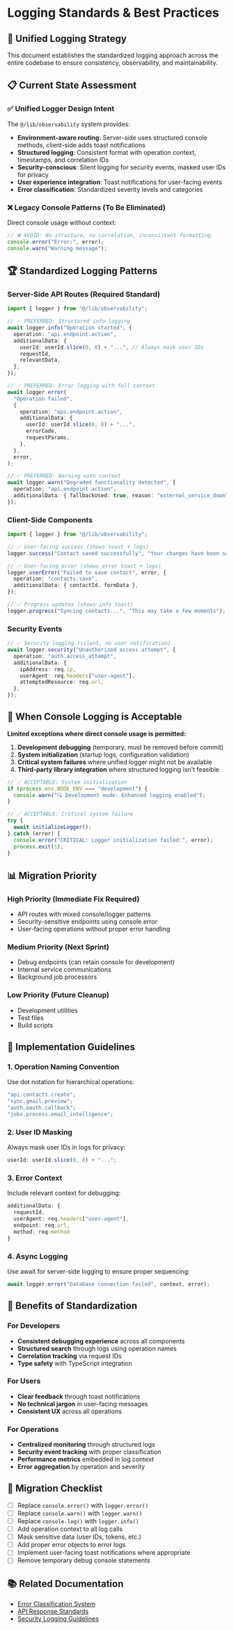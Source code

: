 # Logging Standards & Best Practices

## 🎯 Unified Logging Strategy

This document establishes the standardized logging approach across the entire codebase to ensure consistency, observability, and maintainability.

## 📋 Current State Assessment

### ✅ Unified Logger Design Intent

The `@/lib/observability` system provides:

- **Environment-aware routing**: Server-side uses structured console methods, client-side adds toast notifications
- **Structured logging**: Consistent format with operation context, timestamps, and correlation IDs
- **Security-conscious**: Silent logging for security events, masked user IDs for privacy
- **User experience integration**: Toast notifications for user-facing events
- **Error classification**: Standardized severity levels and categories

### ❌ Legacy Console Patterns (To Be Eliminated)

Direct console usage without context:

```typescript
// ❌ AVOID: No structure, no correlation, inconsistent formatting
console.error("Error:", error);
console.warn("Warning message");
```

## 🏆 Standardized Logging Patterns

### Server-Side API Routes (Required Standard)

```typescript
import { logger } from "@/lib/observability";

// ✅ PREFERRED: Structured info logging
await logger.info("Operation started", {
  operation: "api.endpoint.action",
  additionalData: {
    userId: userId.slice(0, 8) + "...", // Always mask user IDs
    requestId,
    relevantData,
  },
});

// ✅ PREFERRED: Error logging with full context
await logger.error(
  "Operation failed",
  {
    operation: "api.endpoint.action",
    additionalData: {
      userId: userId.slice(0, 8) + "...",
      errorCode,
      requestParams,
    },
  },
  error,
);

// ✅ PREFERRED: Warning with context
await logger.warn("Degraded functionality detected", {
  operation: "api.endpoint.action",
  additionalData: { fallbackUsed: true, reason: "external_service_down" },
});
```

### Client-Side Components

```typescript
import { logger } from "@/lib/observability";

// ✅ User-facing success (shows toast + logs)
logger.success("Contact saved successfully", "Your changes have been saved");

// ✅ User-facing error (shows error toast + logs)
logger.userError("Failed to save contact", error, {
  operation: "contacts.save",
  additionalData: { contactId, formData },
});

// ✅ Progress updates (shows info toast)
logger.progress("Syncing contacts...", "This may take a few moments");
```

### Security Events

```typescript
// ✅ Security logging (silent, no user notification)
await logger.security("Unauthorized access attempt", {
  operation: "auth.access_attempt",
  additionalData: {
    ipAddress: req.ip,
    userAgent: req.headers["user-agent"],
    attemptedResource: req.url,
  },
});
```

## 🚫 When Console Logging is Acceptable

**Limited exceptions where direct console usage is permitted:**

1. **Development debugging** (temporary, must be removed before commit)
2. **System initialization** (startup logs, configuration validation)
3. **Critical system failures** where unified logger might not be available
4. **Third-party library integration** where structured logging isn't feasible

```typescript
// ✅ ACCEPTABLE: System initialization
if (process.env.NODE_ENV === "development") {
  console.warn("🔍 Development mode: Enhanced logging enabled");
}

// ✅ ACCEPTABLE: Critical system failure
try {
  await initializeLogger();
} catch (error) {
  console.error("CRITICAL: Logger initialization failed:", error);
  process.exit(1);
}
```

## 📊 Migration Priority

### High Priority (Immediate Fix Required)

- API routes with mixed console/logger patterns
- Security-sensitive endpoints using console.error
- User-facing operations without proper error handling

### Medium Priority (Next Sprint)

- Debug endpoints (can retain console for development)
- Internal service communications
- Background job processors

### Low Priority (Future Cleanup)

- Development utilities
- Test files
- Build scripts

## 🔧 Implementation Guidelines

### 1. Operation Naming Convention

Use dot notation for hierarchical operations:

```typescript
"api.contacts.create";
"sync.gmail.preview";
"auth.oauth.callback";
"jobs.process.email_intelligence";
```

### 2. User ID Masking

Always mask user IDs in logs for privacy:

```typescript
userId: userId.slice(0, 8) + "...";
```

### 3. Error Context

Include relevant context for debugging:

```typescript
additionalData: {
  requestId,
  userAgent: req.headers["user-agent"],
  endpoint: req.url,
  method: req.method
}
```

### 4. Async Logging

Use await for server-side logging to ensure proper sequencing:

```typescript
await logger.error("Database connection failed", context, error);
```

## 🎯 Benefits of Standardization

### For Developers

- **Consistent debugging experience** across all components
- **Structured search** through logs using operation names
- **Correlation tracking** via request IDs
- **Type safety** with TypeScript integration

### For Users

- **Clear feedback** through toast notifications
- **No technical jargon** in user-facing messages
- **Consistent UX** across all operations

### For Operations

- **Centralized monitoring** through structured logs
- **Security event tracking** with proper classification
- **Performance metrics** embedded in log context
- **Error aggregation** by operation and severity

## 🔄 Migration Checklist

- [ ] Replace `console.error()` with `logger.error()`
- [ ] Replace `console.warn()` with `logger.warn()`
- [ ] Replace `console.log()` with `logger.info()`
- [ ] Add operation context to all log calls
- [ ] Mask sensitive data (user IDs, tokens, etc.)
- [ ] Add proper error objects to error logs
- [ ] Implement user-facing toast notifications where appropriate
- [ ] Remove temporary debug console statements

## 📚 Related Documentation

- [Error Classification System](./error-classification.md)
- [API Response Standards](./api-response-standards.md)
- [Security Logging Guidelines](./security-logging.md)
